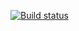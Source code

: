 [![Build status](https://ci.appveyor.com/api/projects/status/cqfimi0gj68v2817?svg=true)](https://ci.appveyor.com/project/olganma/reporting)